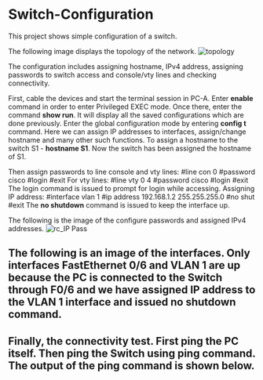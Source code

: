 # Switch-Configuration
This project shows simple configuration of a switch.

The following image displays the topology of the network.
![topology](https://user-images.githubusercontent.com/69259617/116957763-ac29e300-ac66-11eb-91ee-ff4a86bdc426.JPG) 

The configuration includes assigning hostname, IPv4 address, assigning passwords to switch access and console/vty lines and checking connectivity.

First, cable the devices and start the terminal session in PC-A. Enter **enable** command in order to enter Privileged EXEC mode. 
Once there, enter the command **show run**. It will display all the saved configurations which are done previously. 
Enter the global configuration mode by entering **config t** command.
Here we can assign IP addresses to interfaces, assign/change hostname and many other such functions. 
To assign a hostname to the switch S1 - **hostname S1**. Now the switch has been assigned the hostname of S1.

Then assign passwords to line console and vty lines:
  #line con 0
  #password cisco
  #login
  #exit
 For vty lines:
  #line vty 0 4
  #password cisco
  #login
  #exit
The login command is issued to prompt for login while accessing.
Assigning IP address:
  #interface vlan 1
  #ip address 192.168.1.2 255.255.255.0
  #no shut
  #exit
The **no shutdown** command is issued to keep the interface up. 

The following is the image of the configure passwords and assigned IPv4 addresses. 
![rc_IP Pass](https://user-images.githubusercontent.com/69259617/116973735-f7ee8380-ac8a-11eb-9331-3eff5dcc2e26.JPG)

The following is an image of the interfaces. Only interfaces FastEthernet 0/6 and VLAN 1 are up because the PC is connected to the Switch through F0/6 and we have assigned IP address to the VLAN 1 interface and issued no shutdown command.
----------------------------------------------------

Finally, the connectivity test. First ping the PC itself. Then ping the Switch using ping command. 
The output of the ping command is shown below.
------------------------------------------------------------------------
